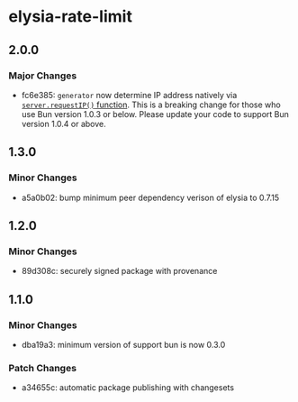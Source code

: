 # elysia-rate-limit

## 2.0.0

### Major Changes

- fc6e385: `generator` now determine IP address natively via [`server.requestIP()` function](https://github.com/oven-sh/bun/pull/6165). This is a breaking change for those who use Bun version 1.0.3 or below. Please update your code to support Bun version 1.0.4 or above.

## 1.3.0

### Minor Changes

- a5a0b02: bump minimum peer dependency verison of elysia to 0.7.15

## 1.2.0

### Minor Changes

- 89d308c: securely signed package with provenance

## 1.1.0

### Minor Changes

- dba19a3: minimum version of support bun is now 0.3.0

### Patch Changes

- a34655c: automatic package publishing with changesets
